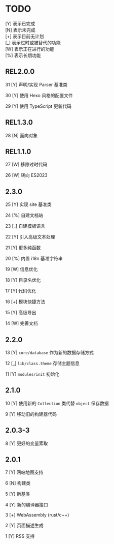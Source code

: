 # TODO

[Y] 表示已完成  
[N] 表示未完成  
[+] 表示目前无计划  
[_] 表示过时或被替代的功能    
[W] 表示正在进行的功能  
[%] 表示长期功能

## REL2.0.0

31 [Y] 声明/实现 Parser 基准类

30 [Y] 使用 Hexo 风格的配置文件

29 [Y] 使用 TypeScript 更新代码

## REL1.3.0

28 [N] 面向对象

## REL1.1.0

27 [W] 移除过时代码

26 [W] 转向 ES2023

## 2.3.0

25 [Y] 实现 site 基准类

24 [%] 自建文档站

23 [_] 自建模板语言

22 [Y] 引入高级文本处理

21 [Y] 更多纯函数

20 [%] 内置 i18n 基准字符串

19 [W] 信息优化

18 [Y] 目录名优化

17 [Y] 代码优化

16 [+] 模块快捷方法

15 [Y] 高级导出

14 [W] 完善文档

## 2.2.0

13 [Y] `core/database` 作为新的数据存储方式

12 [_] `lib/class.theme` 存储主题信息

11 [Y] `modules/init` 初始化

## 2.1.0

10 [Y] 使用新的 `Collection` 类代替 `object` 保存数据

9 [Y] 移动旧的构建器代码

## 2.0.3-3

8 [Y] 更好的变量索取

## 2.0.1

7 [Y] 网站地图支持

6 [N] 构建类

5 [Y] 新基类

4 [Y] 新的编译器接口

3 [+] WebAssembly (rust/c++)

2 [Y] 页面描述生成

1 [Y] RSS 支持